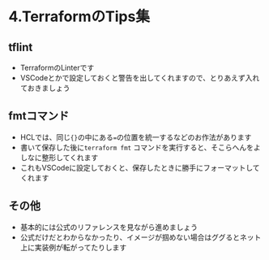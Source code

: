 # 4.TerraformのTips集

## tflint

- TerraformのLinterです
- VSCodeとかで設定しておくと警告を出してくれますので、とりあえず入れておきましょう

## fmtコマンド

- HCLでは、同じ`{}`の中にある`=`の位置を統一するなどのお作法があります
- 書いて保存した後に`terraform fmt` コマンドを実行すると、そこらへんをよしなに整形してくれます
- これもVSCodeに設定しておくと、保存したときに勝手にフォーマットしてくれます

## その他

- 基本的には公式のリファレンスを見ながら進めましょう
- 公式だけだとわからなかったり、イメージが掴めない場合はググるとネット上に実装例が転がってたりします

